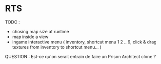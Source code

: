 RTS
===

TODO :
* chosing map size at runtime
* map inside a view
* ingame interactive menu ( inventory, shortcut menu 1 2 .. 9, click & drag textures from inventory to shortcut menu... )


QUESTION : Est-ce qu'on serait entrain de faire un Prison Architect clone ?
